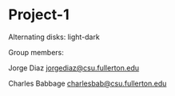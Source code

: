 # Project-1
Alternating disks: light-dark

Group members:

Jorge Diaz jorgediaz@csu.fullerton.edu

Charles Babbage charlesbab@csu.fullerton.edu
